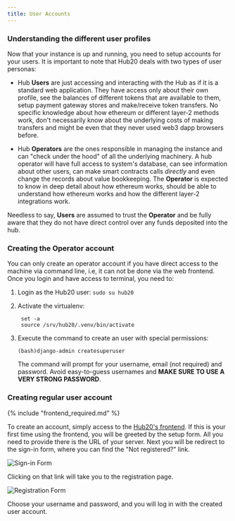 ```yaml
---
title: User Accounts
---
```


### Understanding the different user profiles

Now that your instance is up and running, you need to setup accounts
for your users. It is important to note that Hub20 deals with two
types of user personas:

 - Hub **Users** are just accessing and interacting with the Hub as if
   it is a standard web application. They have access only about their
   own profile, see the balances of different tokens that are
   available to them, setup payment gateway stores and make/receive
   token transfers. No specific knowledge about how ethereum or
   different layer-2 methods work, don't necessarily know about the
   underlying costs of making transfers and might be even that they
   never used web3 dapp browsers before.

 - Hub **Operators** are the ones responsible in managing the instance
   and can "check under the hood" of all the underlying machinery. A
   hub operator will have full access to system's database, can see
   information about other users, can make smart contracts calls
   *directly* and even change the records about value bookkeeping. The
   **Operator** is expected to know in deep detail about how ethereum
   works, should be able to understand how ethereum works and how the
   different layer-2 integrations work.

Needless to say, **Users** are assumed to trust the **Operator** and
be fully aware that they do not have direct control over any funds
deposited into the hub.


### Creating the Operator account

You can only create an operator account if you have direct access to
the machine via command line, i.e, it can not be done via the web
frontend. Once you login and have access to terminal, you need to:

1. Login as the Hub20 user: `sudo su hub20`
1. Activate the virtualenv:

   ```(bash)
    set -a
    source /srv/hub20/.venv/bin/activate
    ```
1. Execute the command to create an user with special permissions:

    ```
    (bash)django-admin createsuperuser
    ```

    The command will prompt for your username, email (not required)
    and password. Avoid easy-to-guess usernames and **MAKE SURE TO USE
    A VERY STRONG PASSWORD**.


### Creating regular user account

{% include "frontend_required.md" %}

To create an account, simply access to the [Hub20's
frontend](https://app.hub20.io).  If this is your first time using the
frontend, you will be greeted by the setup form.  All you need to
provide there is the URL of your server. Next you will be redirect to
the sign-in form, where you can find the "Not registered?" link.

![Sign-in Form](/assets/images/frontend/login.png)

Clicking on that link will take you to the registration page.

![Registration Form](/assets/images/frontend/register.png)

Choose your username and password, and you will log in with the
created user account.
